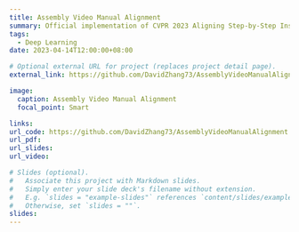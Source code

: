 ```yaml
---
title: Assembly Video Manual Alignment
summary: Official implementation of CVPR 2023 Aligning Step-by-Step Instructional Diagrams to Video Demonstrations.
tags:
  - Deep Learning
date: 2023-04-14T12:00:00+08:00

# Optional external URL for project (replaces project detail page).
external_link: https://github.com/DavidZhang73/AssemblyVideoManualAlignment

image:
  caption: Assembly Video Manual Alignment
  focal_point: Smart

links:
url_code: https://github.com/DavidZhang73/AssemblyVideoManualAlignment
url_pdf:
url_slides:
url_video:

# Slides (optional).
#   Associate this project with Markdown slides.
#   Simply enter your slide deck's filename without extension.
#   E.g. `slides = "example-slides"` references `content/slides/example-slides.md`.
#   Otherwise, set `slides = ""`.
slides:
---
```

